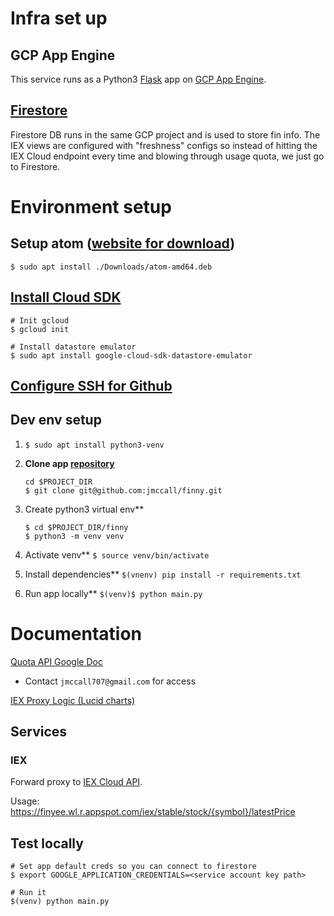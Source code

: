 # Infra set up

## GCP App Engine

This service runs as a Python3 [Flask](https://flask.palletsprojects.com/en/1.1.x/)
app on [GCP App Engine](https://cloud.google.com/appengine/docs/standard/python3).

## [Firestore](https://cloud.google.com/appengine/docs/standard/python3/using-cloud-datastore)

Firestore DB runs in the same GCP project and is used to store fin info. The
IEX views are configured with "freshness" configs so instead of hitting the
IEX Cloud endpoint every time and blowing through usage quota, we just go to
Firestore.


# Environment setup

## Setup atom ([website for download](https://atom.io))

`$ sudo apt install ./Downloads/atom-amd64.deb`

## [Install Cloud SDK](https://cloud.google.com/sdk/docs/downloads-apt-get)

```
# Init gcloud
$ gcloud init

# Install datastore emulator
$ sudo apt install google-cloud-sdk-datastore-emulator
```

## [Configure SSH for Github](https://help.github.com/en/enterprise/2.17/user/github/authenticating-to-github/generating-a-new-ssh-key-and-adding-it-to-the-ssh-agent)

## Dev env setup

1.  `$ sudo apt install python3-venv`

2.  **Clone app [repository](https://github.com/jmccall/finny)**
    ```
    cd $PROJECT_DIR
    $ git clone git@github.com:jmccall/finny.git
    ```

3.  Create python3 virtual env**
    ```
    $ cd $PROJECT_DIR/finny
    $ python3 -m venv venv
    ```

4.  Activate venv**
    `$ source venv/bin/activate`

5.  Install dependencies**
    `$(vnenv) pip install -r requirements.txt`

6.  Run app locally**
    `$(venv)$ python main.py`

# Documentation

[Quota API Google Doc](https://docs.google.com/document/d/1IlJgXWBHKrOYyDIayTwMn5FuKJ-GmBmTbT9VWNu2IS8/edit#heading=h.yoy3dee73fiw)

*   Contact `jmccall707@gmail.com` for access

[IEX Proxy Logic (Lucid charts)](https://app.lucidchart.com/documents/view/b999b045-3b5b-4d9d-9e16-2d1524a5bbdb/0_0)

## Services

### IEX

Forward proxy to [IEX Cloud API](https://iexcloud.io/docs/api/).

Usage: https://finyee.wl.r.appspot.com/iex/stable/stock/{symbol}/latestPrice

## Test locally
```
# Set app default creds so you can connect to firestore
$ export GOOGLE_APPLICATION_CREDENTIALS=<service account key path>

# Run it
$(venv) python main.py
```
